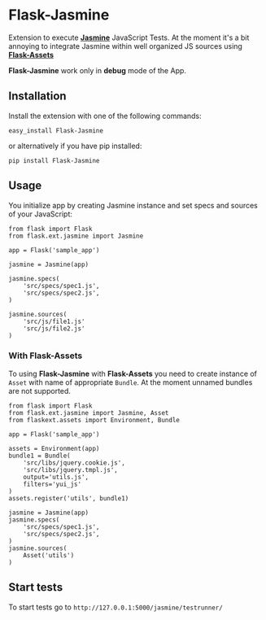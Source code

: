 # Flask-Jasmine

Extension to execute **[Jasmine](http://pivotal.github.com/jasmine/)** JavaScript Tests. At the moment it's a bit annoying to integrate Jasmine within well organized JS sources using **[Flask-Assets](http://flask-assets.readthedocs.org/en/latest/index.html)**

**Flask-Jasmine** work only in **debug** mode of the App.

## Installation

Install the extension with one of the following commands:

	easy_install Flask-Jasmine

or alternatively if you have pip installed:
	
	pip install Flask-Jasmine


## Usage

You initialize app by creating Jasmine instance and set specs and sources of your JavaScript:

	from flask import Flask
	from flask.ext.jasmine import Jasmine

	app = Flask('sample_app')

	jasmine = Jasmine(app)

    jasmine.specs(
        'src/specs/spec1.js',
        'src/specs/spec2.js',
    )

    jasmine.sources(
        'src/js/file1.js'
        'src/js/file2.js'
    )

### With Flask-Assets

To using **Flask-Jasmine** with **Flask-Assets** you need to create instance of `Asset` 
with name of appropriate `Bundle`. At the moment unnamed bundles are not supported.

	from flask import Flask
	from flask.ext.jasmine import Jasmine, Asset
	from flaskext.assets import Environment, Bundle

	app = Flask('sample_app')

	assets = Environment(app)	
	bundle1 = Bundle(
		'src/libs/jquery.cookie.js',
		'src/libs/jquery.tmpl.js',	
		output='utils.js',
		filters='yui_js'
	)
	assets.register('utils', bundle1)

	jasmine = Jasmine(app)
    jasmine.specs(
        'src/specs/spec1.js',
        'src/specs/spec2.js',
    )
    jasmine.sources(
        Asset('utils')
    )


## Start tests

To start tests go to `http://127.0.0.1:5000/jasmine/testrunner/`
